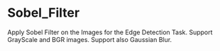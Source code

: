 # Sobel_Filter
Apply Sobel Filter on the Images for the Edge Detection Task. Support GrayScale and BGR images. Support also Gaussian Blur.
